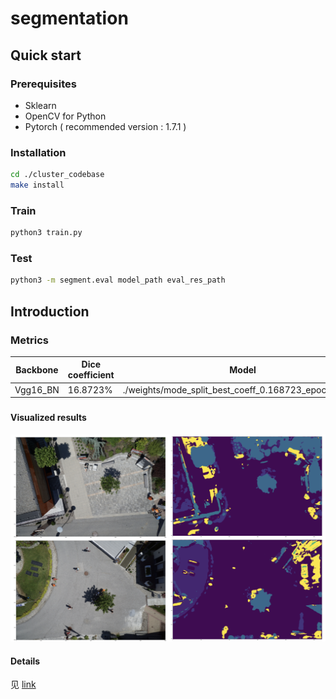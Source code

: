 # segmentation
## Quick start
### Prerequisites
- Sklearn
- OpenCV for Python
- Pytorch ( recommended version : 1.7.1 )
### Installation
```bash
cd ./cluster_codebase
make install
```
### Train
```bash
python3 train.py
```
### Test

```bash
python3 -m segment.eval model_path eval_res_path
```

## Introduction
### Metrics


| Backbone | Dice coefficient | Model                                                        |
| -------- | ---------------- | ------------------------------------------------------------ |
| Vgg16_BN | 16.8723%         | ./weights/mode_split_best_coeff_0.168723_epoch_10.pth |

###
#### Visualized results
<img src="./imgs/res.png" alt="visualize" style="zoom:50%;" />

#### Details
见 [link](https://github.com/tanxuehan/segment/blob/master/experiments.md)
